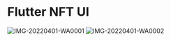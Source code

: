 # Flutter NFT UI

![IMG-20220401-WA0001](https://user-images.githubusercontent.com/57817746/161261921-b769e1a9-9685-4204-96eb-61b03103ce6c.jpg)
![IMG-20220401-WA0002](https://user-images.githubusercontent.com/57817746/161261939-1e977585-1555-4ccc-afee-7a46daabae7c.jpg)

